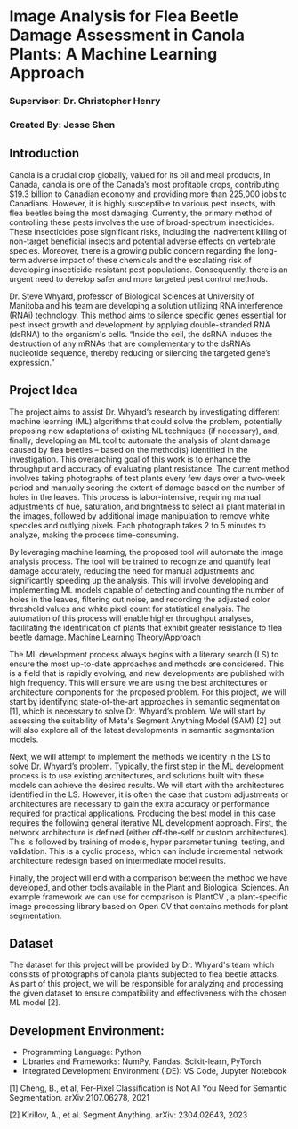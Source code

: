# Image Analysis for Flea Beetle Damage Assessment in Canola Plants: A Machine Learning Approach

### Supervisor: Dr. Christopher Henry
### Created By: Jesse Shen


## Introduction
Canola is a crucial crop globally, valued for its oil and meal products, In Canada, canola is one of the Canada’s most profitable crops, contributing $19.3 billion to Canadian economy and providing more than 225,000 jobs to Canadians. However, it is highly susceptible to various pest insects, with flea beetles being the most damaging. Currently, the primary method of controlling these pests involves the use of broad-spectrum insecticides. These insecticides pose significant risks, including the inadvertent killing of non-target beneficial insects and potential adverse effects on vertebrate species. Moreover, there is a growing public concern regarding the long-term adverse impact of these chemicals and the escalating risk of developing insecticide-resistant pest populations. Consequently, there is an urgent need to develop safer and more targeted pest control methods.

Dr. Steve Whyard, professor of Biological Sciences at University of Manitoba and his team are developing a solution utilizing RNA interference (RNAi) technology. This method aims to silence specific genes essential for pest insect growth and development by applying double-stranded RNA (dsRNA) to the organism's cells. “Inside the cell, the dsRNA induces the destruction of any mRNAs that are complementary to the dsRNA’s nucleotide sequence, thereby reducing or silencing the targeted gene’s expression.”

## Project Idea
The project aims to assist Dr. Whyard’s research by investigating different machine learning (ML) algorithms that could solve the problem, potentially proposing new adaptations of existing ML techniques (if necessary), and, finally, developing an ML tool to automate the analysis of plant damage caused by flea beetles – based on the method(s) identified in the investigation. This overarching goal of this work is to enhance the throughput and accuracy of evaluating plant resistance. The current method involves taking photographs of test plants every few days over a two-week period and manually scoring the extent of damage based on the number of holes in the leaves. This process is labor-intensive, requiring manual adjustments of hue, saturation, and brightness to select all plant material in the images, followed by additional image manipulation to remove white speckles and outlying pixels. Each photograph takes 2 to 5 minutes to analyze, making the process time-consuming.

By leveraging machine learning, the proposed tool will automate the image analysis process. The tool will be trained to recognize and quantify leaf damage accurately, reducing the need for manual adjustments and significantly speeding up the analysis. This will involve developing and implementing ML models capable of detecting and counting the number of holes in the leaves, filtering out noise, and recording the adjusted color threshold values and white pixel count for statistical analysis. The automation of this process will enable higher throughput analyses, facilitating the identification of plants that exhibit greater resistance to flea beetle damage. 
Machine Learning Theory/Approach

The ML development process always begins with a literary search (LS) to ensure the most up-to-date approaches and methods are considered. This is a field that is rapidly evolving, and new developments are published with high frequency. This will ensure we are using the best architectures or architecture components for the proposed problem. For this project, we will start by identifying state-of-the-art approaches in semantic segmentation [1], which is necessary to solve Dr. Whyard’s problem. We will start by assessing the suitability of Meta's Segment Anything Model (SAM) [2] but will also explore all of the latest developments in semantic segmentation models. 

Next, we will attempt to implement the methods we identify in the LS to solve Dr. Whyard’s problem. Typically, the first step in the ML development process is to use existing architectures, and solutions built with these models can achieve the desired results. We will start with the architectures identified in the LS. However, it is often the case that custom adjustments or architectures are necessary to gain the extra accuracy or performance required for practical applications. Producing the best model in this case requires the following general iterative ML development approach. First, the network architecture is defined (either off-the-self or custom architectures). This is followed by training of models, hyper parameter tuning, testing, and validation. This is a cyclic process, which can include incremental network architecture redesign based on intermediate model results.

Finally, the project will end with a comparison between the method we have developed, and other tools available in the Plant and Biological Sciences. An example framework we can use for comparison is PlantCV , a plant-specific image processing library based on Open CV  that contains methods for plant segmentation. 

## Dataset
The dataset for this project will be provided by Dr. Whyard's team which consists of photographs of canola plants subjected to flea beetle attacks. As part of this project, we will be responsible for analyzing and processing the given dataset to ensure compatibility and effectiveness with the chosen ML model [2].

## Development Environment:
-	Programming Language: Python
-	Libraries and Frameworks: NumPy, Pandas, Scikit-learn, PyTorch
-	Integrated Development Environment (IDE): VS Code, Jupyter Notebook


[1]	Cheng, B., et al, Per-Pixel Classification is Not All You Need for Semantic Segmentation. arXiv:2107.06278, 2021 

[2]	Kirillov, A., et al. Segment Anything. arXiv: 2304.02643, 2023
